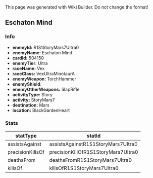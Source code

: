 <span class="wiki-builder">This page was generated with Wiki Builder. Do not change the format!</span>

## Eschaton Mind
### Info
* **enemyId:** R1S1StoryMars7Ultra0
* **enemyName:** Eschaton Mind
* **cardId:** 504150
* **enemyTier:** Ultra
* **raceName:** Vex
* **raceClass:** VexUltraMinotaurA
* **enemyWeapon:** TorchHammer
* **enemyShield:** 
* **enemyOtherWeapons:** SlapRifle
* **activityType:** Story
* **activity:** StoryMars7
* **destination:** Mars
* **location:** BlackGardenHeart

### Stats
statType | statId
-------- | ------
assistsAgainst | assistsAgainstR1S1StoryMars7Ultra0
precisionKillsOf | precisionKillOfR1S1StoryMars7Ultra0
deathsFrom | deathsFromR1S1StoryMars7Ultra0
killsOf | killsOfR1S1StoryMars7Ultra0

